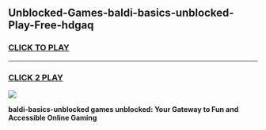 
## Unblocked-Games-baldi-basics-unblocked-Play-Free-hdgaq
<h3>
<a href="https://premium76.site?title=baldi-basics-unblocked&ref=20M">CLICK TO PLAY</a></h3>
<hr>

<h3>
<a href="https://premium76.site?title=baldi-basics-unblocked&ref=20M">CLICK 2 PLAY</a>
  
</h3>

<a href="https://premium76.site?title=baldi-basics-unblocked&ref=19M"><img src="https://clearcache.store/games.png"></a>


**baldi-basics-unblocked games unblocked: Your Gateway to Fun and Accessible Online Gaming**
